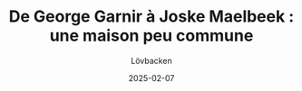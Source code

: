 ---
title: "De George Garnir à Joske Maelbeek : une maison peu commune"
date: 2025-02-07
author: 'Lövbacken'
description: 
pinned : false
---